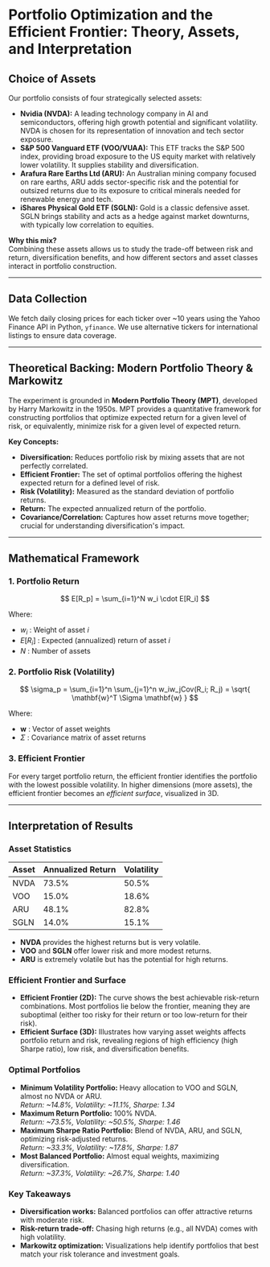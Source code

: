 # Portfolio Optimization and the Efficient Frontier: Theory, Assets, and Interpretation

## Choice of Assets

Our portfolio consists of four strategically selected assets:

- **Nvidia (NVDA):** A leading technology company in AI and semiconductors, offering high growth potential and significant volatility. NVDA is chosen for its representation of innovation and tech sector exposure.
- **S&P 500 Vanguard ETF (VOO/VUAA):** This ETF tracks the S&P 500 index, providing broad exposure to the US equity market with relatively lower volatility. It supplies stability and diversification.
- **Arafura Rare Earths Ltd (ARU):** An Australian mining company focused on rare earths, ARU adds sector-specific risk and the potential for outsized returns due to its exposure to critical minerals needed for renewable energy and tech.
- **iShares Physical Gold ETF (SGLN):** Gold is a classic defensive asset. SGLN brings stability and acts as a hedge against market downturns, with typically low correlation to equities.

**Why this mix?**  
Combining these assets allows us to study the trade-off between risk and return, diversification benefits, and how different sectors and asset classes interact in portfolio construction.

---

## Data Collection

We fetch daily closing prices for each ticker over ~10 years using the Yahoo Finance API in Python, `yfinance`. We use alternative tickers for international listings to ensure data coverage.

---

## Theoretical Backing: Modern Portfolio Theory & Markowitz

The experiment is grounded in **Modern Portfolio Theory (MPT)**, developed by Harry Markowitz in the 1950s. MPT provides a quantitative framework for constructing portfolios that optimize expected return for a given level of risk, or equivalently, minimize risk for a given level of expected return.

**Key Concepts:**
- **Diversification:** Reduces portfolio risk by mixing assets that are not perfectly correlated.
- **Efficient Frontier:** The set of optimal portfolios offering the highest expected return for a defined level of risk.
- **Risk (Volatility):** Measured as the standard deviation of portfolio returns.
- **Return:** The expected annualized return of the portfolio.
- **Covariance/Correlation:** Captures how asset returns move together; crucial for understanding diversification's impact.

---

## Mathematical Framework

### 1. Portfolio Return

$$
E[R_p] = \sum_{i=1}^N w_i \cdot E[R_i]
$$

Where:
- $w_i$ : Weight of asset $i$
- $E[R_i]$ : Expected (annualized) return of asset $i$
- $N$ : Number of assets

### 2. Portfolio Risk (Volatility)

$$
\sigma_p = \sum_{i=1}^n \sum_{j=1}^n w_iw_jCov(R_i; R_j)
= \sqrt{ \mathbf{w}^T \Sigma \mathbf{w} }
$$

Where:
- $\mathbf{w}$ : Vector of asset weights
- $\Sigma$ : Covariance matrix of asset returns

### 3. Efficient Frontier

For every target portfolio return, the efficient frontier identifies the portfolio with the lowest possible volatility. In higher dimensions (more assets), the efficient frontier becomes an *efficient surface*, visualized in 3D.

---

## Interpretation of Results

### Asset Statistics

| Asset | Annualized Return | Volatility |
|-------|-------------------|------------|
| NVDA  | 73.5%             | 50.5%      |
| VOO   | 15.0%             | 18.6%      |
| ARU   | 48.1%             | 82.8%      |
| SGLN  | 14.0%             | 15.1%      |

- **NVDA** provides the highest returns but is very volatile.
- **VOO** and **SGLN** offer lower risk and more modest returns.
- **ARU** is extremely volatile but has the potential for high returns.

### Efficient Frontier and Surface

- **Efficient Frontier (2D):** The curve shows the best achievable risk-return combinations. Most portfolios lie below the frontier, meaning they are suboptimal (either too risky for their return or too low-return for their risk).
- **Efficient Surface (3D):** Illustrates how varying asset weights affects portfolio return and risk, revealing regions of high efficiency (high Sharpe ratio), low risk, and diversification benefits.

### Optimal Portfolios

- **Minimum Volatility Portfolio:** Heavy allocation to VOO and SGLN, almost no NVDA or ARU.  
  _Return: ~14.8%, Volatility: ~11.1%, Sharpe: 1.34_
- **Maximum Return Portfolio:** 100% NVDA.  
  _Return: ~73.5%, Volatility: ~50.5%, Sharpe: 1.46_
- **Maximum Sharpe Ratio Portfolio:** Blend of NVDA, ARU, and SGLN, optimizing risk-adjusted returns.  
  _Return: ~33.3%, Volatility: ~17.8%, Sharpe: 1.87_
- **Most Balanced Portfolio:** Almost equal weights, maximizing diversification.  
  _Return: ~37.3%, Volatility: ~26.7%, Sharpe: 1.40_

### Key Takeaways

- **Diversification works:** Balanced portfolios can offer attractive returns with moderate risk.
- **Risk-return trade-off:** Chasing high returns (e.g., all NVDA) comes with high volatility.
- **Markowitz optimization:** Visualizations help identify portfolios that best match your risk tolerance and investment goals.
